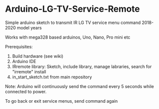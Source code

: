 # Arduino-LG-TV-Service-Remote
Simple arduino sketch to transmit IR LG TV service menu command 2018-2020 model years

Works with mega328 based arduinos, Uno, Nano, Pro mini etc 

Prerequisites:
1. Build hardware (see wiki)
2. Arduino IDE
3. IRremote library: Sketch, include library, manage labraries, search for "irremote" install
4. in_start_sketch.txt from main repository

Note: Arduino will continuously send the command every 5 seconds while connected to power.

To go back or exit service menus, send command again
